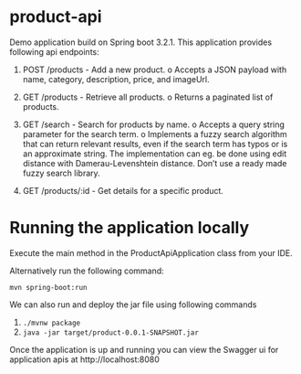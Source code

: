 # product-api

Demo application build on Spring boot 3.2.1. This application provides following api endpoints:

1. POST /products - Add a new product.
o Accepts a JSON payload with name, category, description, price, and imageUrl.
2. GET /products - Retrieve all products.
o Returns a paginated list of products.
3. GET /search - Search for products by name.
o Accepts a query string parameter for the search term.
o Implements a fuzzy search algorithm that can return relevant results, even if the
search term has typos or is an approximate string. The implementation can eg. be
done using edit distance with Damerau-Levenshtein distance. Don’t use a ready
made fuzzy search library.

4. GET /products/:id - Get details for a specific product.


# Running the application locally

Execute the main method in the ProductApiApplication class from your IDE.

Alternatively run the following command:

`mvn spring-boot:run`

We can also run and deploy the jar file using following commands
1. `./mvnw package`
2. `java -jar target/product-0.0.1-SNAPSHOT.jar`

Once the application is up and running you can view the Swagger ui for application apis at http://localhost:8080
